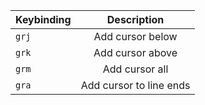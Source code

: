| Keybinding |       Description       |
| ---------- | :---------------------: |
| `grj`      |    Add cursor below     |
| `grk`      |    Add cursor above     |
| `grm`      |     Add cursor all      |
| `gra`      | Add cursor to line ends |
